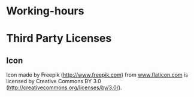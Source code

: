 # Working-hours



# Third Party Licenses

## Icon
Icon made by Freepik (http://www.freepik.com) from www.flaticon.com is licensed
by Creative Commons BY 3.0 (http://creativecommons.org/licenses/by/3.0/).
